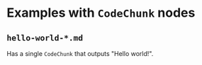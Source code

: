 # Examples with `CodeChunk` nodes

## `hello-world-*.md`

Has a single `CodeChunk` that outputs "Hello world!".
